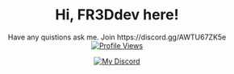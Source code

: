 <h1 align="center">Hi, FR3Ddev here!</h1>

<div align="center">
    Have any quistions ask me. Join  https://discord.gg/AWTU67ZK5e
</div>

<div align="center">
    <a href="https://github.com/FR3Ddev"> <img src="https://komarev.com/ghpvc/?username=FR3Ddev&style=flat" alt="Profile Views"/> </a>

[![My Discord](https://badge.ducko.dev/api/?id=539873160183414785)](https://discord.com/users/539873160183414785)
</div>
